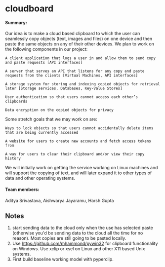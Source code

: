 # cloudboard

#### Summary:

Our idea is to make a cloud based clipboard to which the user can seamlessly copy objects (text, images and files) on one device and then paste the same objects on any of their other devices. We plan to work on the following components in our project:

    A client application that logs a user in and allow them to send copy and paste requests [API interfaces]

    A server that serves an API that listens for any copy and paste requests from the clients [Virtual Machines, API interfaces]

    A storage system for storing and indexing copied objects for retrieval later [Storage services, Databases, Key-Value Stores]

    User authentication so that users cannot access each other’s clipboards

    Data encryption on the copied objects for privacy

Some stretch goals that we may work on are: 

    Ways to lock objects so that users cannot accidentally delete items that are being currently accessed

    A website for users to create new accounts and fetch access tokens from

    A way for users to clear their clipboard and/or view their copy history

We will initially work on getting the service working on Linux machines and will support the copying of text, and will later expand it to other types of data and other operating systems.

#### Team members:
Aditya Srivastava, Aishwarya Jayaramu, Harsh Gupta

## Notes

1. start sending data to the cloud only when the use has selected paste (otherwise you'd be sending data to the cloud all the time for no reason). Most copies are still going to be pasted locally.
2. Use https://github.com/mhammond/pywin32 for clipboard functionality on Windows. Use xclip or xsel on Linux and other X11 based Unix systems.
3. First build baseline working model with pyperclip.